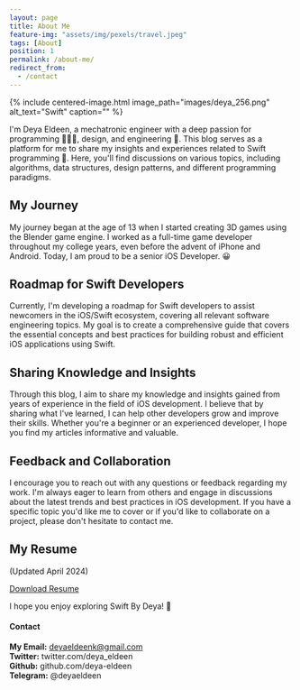 ```yaml
---
layout: page
title: About Me
feature-img: "assets/img/pexels/travel.jpeg"
tags: [About]
position: 1
permalink: /about-me/
redirect_from:
  - /contact
---
```


{%
 include centered-image.html 
 image_path="images/deya_256.png"
 alt_text="Swift" 
 caption=""
%}

I'm Deya Eldeen, a mechatronic engineer with a deep passion for programming 👨🏻‍💻, design, and engineering 🚀. This blog serves as a platform for me to share my insights and experiences related to Swift programming 🧐. Here, you'll find discussions on various topics, including algorithms, data structures, design patterns, and different programming paradigms.

## My Journey

My journey began at the age of 13 when I started creating 3D games using the Blender game engine. I worked as a full-time game developer throughout my college years, even before the advent of iPhone and Android. Today, I am proud to be a senior iOS Developer. 😀

## Roadmap for Swift Developers

Currently, I'm developing a roadmap for Swift developers to assist newcomers in the iOS/Swift ecosystem, covering all relevant software engineering topics. My goal is to create a comprehensive guide that covers the essential concepts and best practices for building robust and efficient iOS applications using Swift.

## Sharing Knowledge and Insights

Through this blog, I aim to share my knowledge and insights gained from years of experience in the field of iOS development. I believe that by sharing what I've learned, I can help other developers grow and improve their skills. Whether you're a beginner or an experienced developer, I hope you find my articles informative and valuable.

## Feedback and Collaboration

I encourage you to reach out with any questions or feedback regarding my work. I'm always eager to learn from others and engage in discussions about the latest trends and best practices in iOS development. If you have a specific topic you'd like me to cover or if you'd like to collaborate on a project, please don't hesitate to contact me.

## My Resume

(Updated April 2024)

[Download Resume](assets/cv_2024_q2.pdf)

I hope you enjoy exploring Swift By Deya! 🚀

#### Contact

**My Email:** deyaeldeenk@gmail.com<br>
**Twitter:** twitter.com/deya_eldeen<br>
**Github:** github.com/deya-eldeen<br>
**Telegram:** @deyaeldeen
